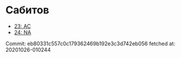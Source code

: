 # Сабитов
- [23: AC](23.md)
- [24: NA](24.md)

Commit: eb80331c557c0c179362469b192e3c3d742eb056
 fetched at: 20201026-010244
